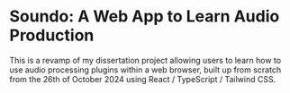 # Soundo: A Web App to Learn Audio Production

This is a revamp of my dissertation project allowing users to learn how to use audio processing plugins within a web browser, built up from scratch from the 26th of October 2024 using React / TypeScript / Tailwind CSS.
